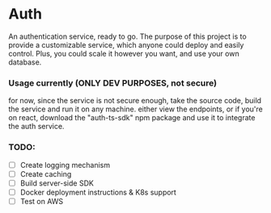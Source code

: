 # Auth

An authentication service, ready to go. The purpose of this project is to provide a customizable service,
which anyone could deploy and easily control. Plus, you could scale it however you want, and use your own database.

### Usage currently (ONLY DEV PURPOSES, not secure)

for now, since the service is not secure enough, take the source code, build the service and run it on any machine.
either view the endpoints, or if you're on react, download the "auth-ts-sdk" npm package and use it to integrate the auth service.


### TODO:
- [ ] Create logging mechanism
- [ ] Create caching
- [ ] Build server-side SDK
- [ ] Docker deployment instructions & K8s support
- [ ] Test on AWS